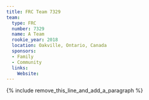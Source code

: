 ```yaml
---
title: FRC Team 7329
team:
  type: FRC
  number: 7329
  name: A Team
  rookie_year: 2018
  location: Oakville, Ontario, Canada
  sponsors:
  - Family
  - Community
  links:
    Website:
---
```


{% include remove_this_line_and_add_a_paragraph %}